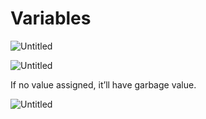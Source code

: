 # Variables

![Untitled](Variables%20550d60e3c517469a8fff2b7acd0c2b69/Untitled.png)

![Untitled](Variables%20550d60e3c517469a8fff2b7acd0c2b69/Untitled%201.png)

If no value assigned, it’ll have garbage value.

![Untitled](Variables%20550d60e3c517469a8fff2b7acd0c2b69/Untitled%202.png)